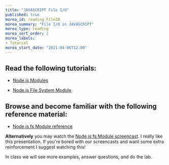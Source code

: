 ```yaml
---
title: "JAVASCRIPT File I/O"
published: true
morea_id: reading-FileIO
morea_summary: "File I/O in JAVASCRIPT"
morea_type: reading
morea_sort_order: 2
morea_labels:
- Tutorial
morea_start_date: "2021-04-06T12:00"
---
```

## Read the following tutorials:

 - [Node.js Modules](https://www.w3schools.com/nodejs/nodejs_modules.asp)

 - [Node.js File System Module](https://www.w3schools.com/nodejs/nodejs_filesystem.asp)

## Browse and become familiar with the following reference material:

 - [Node.js fs Module reference](https://nodejs.org/api/fs.html)


**Alternatively** you may watch the [Node.js fs Module screencast](https://www.youtube.com/watch?v=a6dRdtOy4Bg). I really like this presentation. If you're bored with our screencasts and want some extra reinforcement I suggest watching this!   

In class we will see more examples, answer questions, and do the lab. 